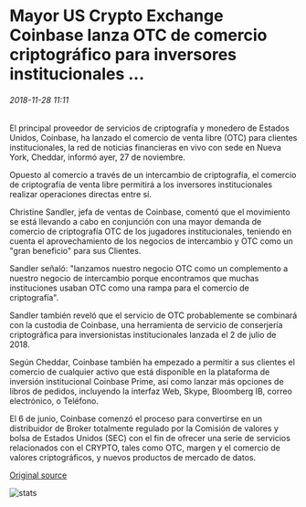 # Mayor US Crypto Exchange Coinbase lanza OTC de comercio criptográfico para inversores institucionales ...

###### 2018-11-28 11:11

El principal proveedor de servicios de criptografía y monedero de Estados Unidos, Coinbase, ha lanzado el comercio de venta libre (OTC) para clientes institucionales, la red de noticias financieras en vivo con sede en Nueva York, Cheddar, informó ayer, 27 de noviembre.

Opuesto al comercio a través de un intercambio de criptografía, el comercio de criptografía de venta libre permitirá a los inversores institucionales realizar operaciones directas entre sí.

Christine Sandler, jefa de ventas de Coinbase, comentó que el movimiento se está llevando a cabo en conjunción con una mayor demanda de comercio de criptografía OTC de los jugadores institucionales, teniendo en cuenta el aprovechamiento de los negocios de intercambio y OTC como un "gran beneficio" para sus Clientes.

Sandler señaló: "lanzamos nuestro negocio OTC como un complemento a nuestro negocio de intercambio porque encontramos que muchas instituciones usaban OTC como una rampa para el comercio de criptografía".

Sandler también reveló que el servicio de OTC probablemente se combinará con la custodia de Coinbase, una herramienta de servicio de conserjería criptográfica para inversionistas institucionales lanzada el 2 de julio de 2018.

Según Cheddar, Coinbase también ha empezado a permitir a sus clientes el comercio de cualquier activo que está disponible en la plataforma de inversión institucional Coinbase Prime, así como lanzar más opciones de libros de pedidos, incluyendo la interfaz Web, Skype, Bloomberg IB, correo electrónico, o Teléfono.

El 6 de junio, Coinbase comenzó el proceso para convertirse en un distribuidor de Broker totalmente regulado por la Comisión de valores y bolsa de Estados Unidos (SEC) con el fin de ofrecer una serie de servicios relacionados con el CRYPTO, tales como OTC, margen y el comercio de valores criptográficos, y nuevos productos de mercado de datos.

[Original source](https://cointelegraph.com/news/major-us-crypto-exchange-coinbase-launches-otc-crypto-trading-for-institutional-investors)

![stats](https://c.statcounter.com/11760860/0/a89fa40b/1/ "stats")